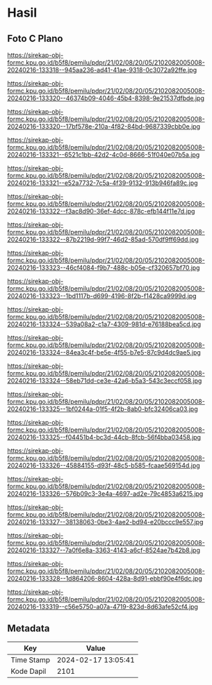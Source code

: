 # Hasil

## Foto C Plano

https://sirekap-obj-formc.kpu.go.id/b5f8/pemilu/pdpr/21/02/08/20/05/2102082005008-20240216-133318--945aa236-ad41-41ae-9318-0c3072a92ffe.jpg

https://sirekap-obj-formc.kpu.go.id/b5f8/pemilu/pdpr/21/02/08/20/05/2102082005008-20240216-133320--46374b09-4046-45b4-8398-9e21537dfbde.jpg

https://sirekap-obj-formc.kpu.go.id/b5f8/pemilu/pdpr/21/02/08/20/05/2102082005008-20240216-133320--17bf578e-210a-4f82-84bd-9687339cbb0e.jpg

https://sirekap-obj-formc.kpu.go.id/b5f8/pemilu/pdpr/21/02/08/20/05/2102082005008-20240216-133321--6521c1bb-42d2-4c0d-8666-51f040e07b5a.jpg

https://sirekap-obj-formc.kpu.go.id/b5f8/pemilu/pdpr/21/02/08/20/05/2102082005008-20240216-133321--e52a7732-7c5a-4f39-9132-913b946fa89c.jpg

https://sirekap-obj-formc.kpu.go.id/b5f8/pemilu/pdpr/21/02/08/20/05/2102082005008-20240216-133322--f3ac8d90-36ef-4dcc-878c-efb144f11e7d.jpg

https://sirekap-obj-formc.kpu.go.id/b5f8/pemilu/pdpr/21/02/08/20/05/2102082005008-20240216-133322--87b2219d-99f7-46d2-85ad-570df9ff69dd.jpg

https://sirekap-obj-formc.kpu.go.id/b5f8/pemilu/pdpr/21/02/08/20/05/2102082005008-20240216-133323--46cf4084-f9b7-488c-b05e-cf320657bf70.jpg

https://sirekap-obj-formc.kpu.go.id/b5f8/pemilu/pdpr/21/02/08/20/05/2102082005008-20240216-133323--1bd1117b-d699-4196-8f2b-f1428ca9999d.jpg

https://sirekap-obj-formc.kpu.go.id/b5f8/pemilu/pdpr/21/02/08/20/05/2102082005008-20240216-133324--539a08a2-c1a7-4309-981d-e76188bea5cd.jpg

https://sirekap-obj-formc.kpu.go.id/b5f8/pemilu/pdpr/21/02/08/20/05/2102082005008-20240216-133324--84ea3c4f-be5e-4f55-b7e5-87c9d4dc9ae5.jpg

https://sirekap-obj-formc.kpu.go.id/b5f8/pemilu/pdpr/21/02/08/20/05/2102082005008-20240216-133324--58eb71dd-ce3e-42a6-b5a3-543c3eccf058.jpg

https://sirekap-obj-formc.kpu.go.id/b5f8/pemilu/pdpr/21/02/08/20/05/2102082005008-20240216-133325--1bf0244a-01f5-4f2b-8ab0-bfc32406ca03.jpg

https://sirekap-obj-formc.kpu.go.id/b5f8/pemilu/pdpr/21/02/08/20/05/2102082005008-20240216-133325--f04451b4-bc3d-44cb-8fcb-56f4bba03458.jpg

https://sirekap-obj-formc.kpu.go.id/b5f8/pemilu/pdpr/21/02/08/20/05/2102082005008-20240216-133326--45884155-d93f-48c5-b585-fcaae569154d.jpg

https://sirekap-obj-formc.kpu.go.id/b5f8/pemilu/pdpr/21/02/08/20/05/2102082005008-20240216-133326--576b09c3-3e4a-4697-ad2e-79c4853a6215.jpg

https://sirekap-obj-formc.kpu.go.id/b5f8/pemilu/pdpr/21/02/08/20/05/2102082005008-20240216-133327--38138063-0be3-4ae2-bd94-e20bccc9e557.jpg

https://sirekap-obj-formc.kpu.go.id/b5f8/pemilu/pdpr/21/02/08/20/05/2102082005008-20240216-133327--7a0f6e8a-3363-4143-a6cf-8524ae7b42b8.jpg

https://sirekap-obj-formc.kpu.go.id/b5f8/pemilu/pdpr/21/02/08/20/05/2102082005008-20240216-133328--1d864206-8604-428a-8d91-ebbf90e4f6dc.jpg

https://sirekap-obj-formc.kpu.go.id/b5f8/pemilu/pdpr/21/02/08/20/05/2102082005008-20240216-133319--c56e5750-a07a-4719-823d-8d63afe52cf4.jpg


## Metadata

| Key        | Value               |
| ---------- | ------------------- |
| Time Stamp | 2024-02-17 13:05:41 |
| Kode Dapil | 2101                |



